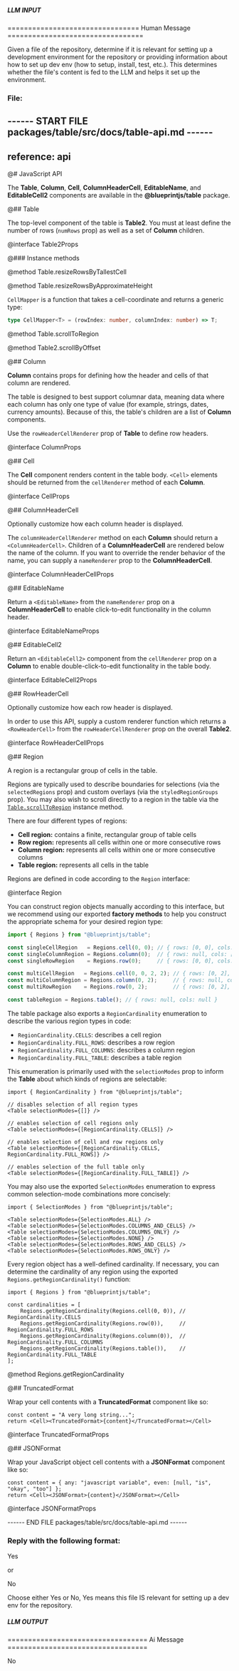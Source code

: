 ##### LLM INPUT #####
================================ Human Message =================================

Given a file of the repository, determine if it is relevant for setting up a development environment for the repository or providing information about how to set up dev env (how to setup, install, test, etc.). This determines whether the file's content is fed to the LLM and helps it set up the environment.

### File:
------ START FILE packages/table/src/docs/table-api.md ------
---
reference: api
---

@# JavaScript API

The __Table__, __Column__, __Cell__, __ColumnHeaderCell__, __EditableName__, and __EditableCell2__
components are available in the __@blueprintjs/table__ package.

@## Table

The top-level component of the table is __Table2__. You must at least define the number of rows (`numRows` prop)
as well as a set of __Column__ children.

@interface Table2Props

@### Instance methods

@method Table.resizeRowsByTallestCell

@method Table.resizeRowsByApproximateHeight


`CellMapper` is a function that takes a cell-coordinate and returns a generic type:

```ts
type CellMapper<T> = (rowIndex: number, columnIndex: number) => T;
```

@method Table.scrollToRegion

@method Table2.scrollByOffset

@## Column

__Column__ contains props for defining how the header and cells of that column are rendered.

The table is designed to best support columnar data, meaning data where each column has only one type of value
(for example, strings, dates, currency amounts). Because of this, the table's children are a list of __Column__
components.

Use the `rowHeaderCellRenderer` prop of __Table__ to define row headers.

@interface ColumnProps

@## Cell

The __Cell__ component renders content in the table body. `<Cell>` elements should be returned from the
`cellRenderer` method of each __Column__.

@interface CellProps

@## ColumnHeaderCell

Optionally customize how each column header is displayed.

The `columnHeaderCellRenderer` method on each __Column__ should return a `<ColumnHeaderCell>`. Children of a
__ColumnHeaderCell__ are rendered below the name of the column. If you want to override the render behavior of the
name, you can supply a `nameRenderer` prop to the __ColumnHeaderCell__.

@interface ColumnHeaderCellProps

@## EditableName

Return a `<EditableName>` from the `nameRenderer` prop on a __ColumnHeaderCell__ to enable click-to-edit functionality
in the column header.

@interface EditableNameProps

@## EditableCell2

Return an `<EditableCell2>` component from the `cellRenderer` prop on a __Column__ to enable double-click-to-edit
functionality in the table body.

@interface EditableCell2Props

@## RowHeaderCell

Optionally customize how each row header is displayed.

In order to use this API, supply a custom renderer function which returns a `<RowHeaderCell>` from the
`rowHeaderCellRenderer` prop on the overall __Table2__.

@interface RowHeaderCellProps

@## Region

A region is a rectangular group of cells in the table.

Regions are typically used to describe boundaries for selections (via the `selectedRegions` prop) and custom overlays
(via the `styledRegionGroups` prop). You may also wish to scroll directly to a region in the table via the
[`Table.scrollToRegion`](#table/api.instance-methods) instance method.

There are four different types of regions:

-   __Cell region:__ contains a finite, rectangular group of table cells
-   __Row region:__ represents all cells within one or more consecutive rows
-   __Column region:__ represents all cells within one or more consecutive columns
-   __Table region:__ represents all cells in the table

Regions are defined in code according to the `Region` interface:

@interface Region

You can construct region objects manually according to this interface, but we recommend using our exported
__factory methods__ to help you construct the appropriate schema for your desired region type:

```ts
import { Regions } from "@blueprintjs/table";

const singleCellRegion   = Regions.cell(0, 0); // { rows: [0, 0], cols: [0, 0] }
const singleColumnRegion = Regions.column(0);  // { rows: null, cols: [0, 0] }
const singleRowRegion    = Regions.row(0);     // { rows: [0, 0], cols: null }

const multiCellRegion   = Regions.cell(0, 0, 2, 2); // { rows: [0, 2], cols: [0, 2] }
const multiColumnRegion = Regions.column(0, 2);     // { rows: null, cols: [0, 2] }
const multiRowRegion    = Regions.row(0, 2);        // { rows: [0, 2], cols: null }

const tableRegion = Regions.table(); // { rows: null, cols: null }
```

The table package also exports a `RegionCardinality` enumeration to describe the various region types in code:

-   `RegionCardinality.CELLS`: describes a cell region
-   `RegionCardinality.FULL_ROWS`: describes a row region
-   `RegionCardinality.FULL_COLUMNS`: describes a column region
-   `RegionCardinality.FULL_TABLE`: describes a table region

This enumeration is primarily used with the `selectionModes` prop to inform the __Table__ about which kinds of regions
are selectable:

```tsx
import { RegionCardinality } from "@blueprintjs/table";

// disables selection of all region types
<Table selectionModes={[]} />

// enables selection of cell regions only
<Table selectionModes={[RegionCardinality.CELLS]} />

// enables selection of cell and row regions only
<Table selectionModes={[RegionCardinality.CELLS, RegionCardinality.FULL_ROWS]} />

// enables selection of the full table only
<Table selectionModes={[RegionCardinality.FULL_TABLE]} />
```

You may also use the exported `SelectionModes` enumeration to express common selection-mode combinations more concisely:

```tsx
import { SelectionModes } from "@blueprintjs/table";

<Table selectionModes={SelectionModes.ALL} />
<Table selectionModes={SelectionModes.COLUMNS_AND_CELLS} />
<Table selectionModes={SelectionModes.COLUMNS_ONLY} />
<Table selectionModes={SelectionModes.NONE} />
<Table selectionModes={SelectionModes.ROWS_AND_CELLS} />
<Table selectionModes={SelectionModes.ROWS_ONLY} />
```

Every region object has a well-defined cardinality. If necessary, you can determine the cardinality of any region using
the exported `Regions.getRegionCardinality()` function:

```tsx
import { Regions } from "@blueprintjs/table";

const cardinalities = [
    Regions.getRegionCardinality(Regions.cell(0, 0)), // RegionCardinality.CELLS
    Regions.getRegionCardinality(Regions.row(0)),     // RegionCardinality.FULL_ROWS
    Regions.getRegionCardinality(Regions.column(0)),  // RegionCardinality.FULL_COLUMNS
    Regions.getRegionCardinality(Regions.table()),    // RegionCardinality.FULL_TABLE
];
```

@method Regions.getRegionCardinality

@## TruncatedFormat

Wrap your cell contents with a __TruncatedFormat__ component like so:

```tsx
const content = "A very long string...";
return <Cell><TruncatedFormat>{content}</TruncatedFormat></Cell>
```

@interface TruncatedFormatProps

@## JSONFormat

Wrap your JavaScript object cell contents with a __JSONFormat__ component like so:

```tsx
const content = { any: "javascript variable", even: [null, "is", "okay", "too"] };
return <Cell><JSONFormat>{content}</JSONFormat></Cell>
```

@interface JSONFormatProps

------ END FILE packages/table/src/docs/table-api.md ------

### Reply with the following format:

<rel>Yes</rel>

or

<rel>No</rel>

Choose either Yes or No, Yes means this file IS relevant for setting up a dev env for the repository.

##### LLM OUTPUT #####
================================== Ai Message ==================================

<rel>No</rel>